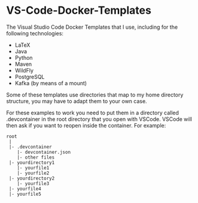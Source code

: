 # VS-Code-Docker-Templates
The Visual Studio Code Docker Templates that I use, including for the following technologies:
- LaTeX
- Java
- Python
- Maven
- WildFly
- PostgreSQL
- Kafka (by means of a mount)

Some of these templates use directories that map to my home directory structure, you may have to adapt them to your own case.

For these examples to work you need to put them in a directory called .devcontainer in the root directory that you open with VSCode. VSCode will then ask if you want to reopen inside the container. For example:

```
root
 |
 |- .devcontainer
    |- devcontainer.json
    |- other files
 |- yourdirectory1
    |- yourfile1
    |- yourfile2
 |- yourdirectory2
    |- yourfile3
 |- yourfile4
 |- yourfile5
```
